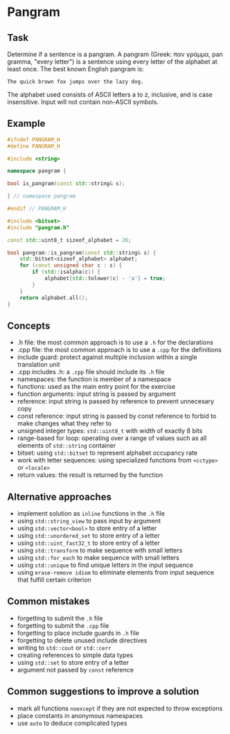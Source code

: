 # Pangram

## Task

Determine if a sentence is a pangram. A pangram (Greek: παν γράμμα, pan gramma, "every letter") is a sentence using every letter of the alphabet at least once. The best known English pangram is:

    The quick brown fox jumps over the lazy dog.

The alphabet used consists of ASCII letters a to z, inclusive, and is case insensitive. Input will not contain non-ASCII symbols.

## Example

```cpp
#ifndef PANGRAM_H
#define PANGRAM_H

#include <string>

namespace pangram {

bool is_pangram(const std::string& s);

} // namespace pangram

#endif // PANGRAM_H
```

```cpp
#include <bitset>
#include "pangram.h"

const std::uint8_t sizeof_alphabet = 26;

bool pangram::is_pangram(const std::string& s) {
    std::bitset<sizeof_alphabet> alphabet;
    for (const unsigned char c : s) {
        if (std::isalpha(c)) {
            alphabet[std::tolower(c) - 'a'] = true;
        }
    }
    return alphabet.all();
}
```


## Concepts

- .h file: the most common approach is to use a `.h` for the declarations
- .cpp file: the most common approach is to use a `.cpp` for the definitions
- include guard: protect against multiple inclusion within a single translation unit
- .cpp includes .h: a `.cpp` file should include its `.h` file
- namespaces: the function is member of a namespace
- functions: used as the main entry point for the exercise
- function arguments: input string is passed by argument 
- reference: input string is passed by reference to prevent unnecesary copy
- const reference: input string is passed by const reference to forbid to make changes what they refer to
- unsigned integer types: `std::uint8_t` with width of exactly 8 bits
- range-based for loop: operating over a range of values such as all elements of `std::string` container
- bitset: using `std::bitset` to represent alphabet occupancy rate
- work with letter sequences: using specialized functions from `<cctype>` or `<locale>`
- return values: the result is returned by the function


## Alternative approaches

- implement solution as `inline` functions in the `.h` file
- using `std::string_view` to pass input by argument
- using `std::vector<bool>` to store entry of a letter
- using `std::unordered_set` to store entry of a letter
- using `std::uint_fast32_t` to store entry of a letter
- using `std::transform` to make sequence with small letters
- using `std::for_each` to make sequence with small letters
- using `std::unique` to find unique letters in the input sequence
- using `erase-remove idiom` to eliminate elements from input sequence that fulfill certain criterion


## Common mistakes

- forgetting to submit the `.h` file
- forgetting to submit the `.cpp` file
- forgetting to place include guards in `.h` file
- forgetting to delete unused include directives
- writing to `std::cout` or `std::cerr`
- creating references to simple data types
- using `std::set` to store entry of a letter
- argument not passed by `const` reference


## Common suggestions to improve a solution

- mark all functions `noexcept` if they are not expected to throw exceptions
- place constants in anonymous namespaces
- use `auto` to deduce complicated types